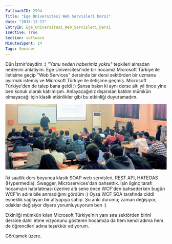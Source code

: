 ```yaml
---
FallbackID: 2994
Title: "Ege Üniversitesi Web Servisleri Dersi"
date: "2015-12-17"
EntryID: Ege_Universitesi_Web_Servisleri_Dersi
IsActive: True
Section: software
MinutesSpent: 14
Tags: Seminer
---
```

Dün İzmir'deydim :) *"Yahu neden haberimiz yoktu"* tepkileri almadan nedenini anlatiyim. Ege Üniversitesi'nde bir hocamız Microsoft Türkiye ile iletişime geçip "Web Services" dersinde bir dersi sektörden bir uzmana ayırmak istemiş ve Microsoft Türkiye ile iletişime geçmiş. Microsoft Türkiye'den de talep bana geldi :) Şansa bakın ki aynı derse altı yıl önce yine ben konuk olarak katılmışım. Anlayacağınız dışarıdan katılım mümkün olmayacağı için klasik etkinlikler gibi bu etkinliği duyuramadım.

![](media/Ege_Universitesi_Web_Servisleri_Dersi/Izmir_WebServices_2.jpg)

İki saatlik ders boyunca klasik SOAP web servisleri, REST API, HATEOAS (Hypermedia), Swagger, Microservices'dan bahsettik. İşin ilginç tarafı hocamızın hatırlatması üzerine altı sene önce WCF'den bahsederken bugün WCF'in adını bile anmadığımı gördüm :) Oysa WCF SOA tarafında ciddi esneklik sağlayan bir altyapıya sahip. Şu anki durumu; zaman değişiyor, odaklar değişiyor diyere yorumluyuyorum ben :)

Etkinliği mümkün kılan Microsoft Türkiye'nin yanı sıra sektörden birini dersine dahil etme vizyonunu gösteren hocamıza da hem kendi adıma hem de öğrencileri adına teşekkür ediyorum. 

Görüşmek üzere.
